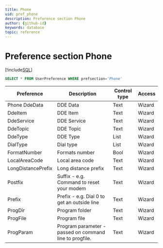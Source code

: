 ```yaml
---
title: Phone
uid: pref_phone
description: Preference section Phone
author: {github-id}
keywords: database
topic: reference
---
```


# Preference section Phone

[!include[SQL](./includes/to-view-pref.md)]

```SQL
SELECT * FROM UserPreference WHERE prefsection='Phone'
```

| Preference | Description | Control type | Access |
|---|---|---|---|
| Phone DdeData | DDE Data | Text | Wizard |
| DdeItem | DDE Item | Text | Wizard |
| DdeService | DDE Service | Text | Wizard |
| DdeTopic | DDE Topic | Text | Wizard |
| DdeType | DDE Type | List | Wizard |
| DialType | Dial type | List | Wizard |
| FormatNumber | Formats number | Bool | Wizard |
| LocalAreaCode | Local area code | Text | Wizard |
| LongDistancePrefix | Long distance prefix | Text | Wizard |
| Postfix | Suffix - e.g. Command to reset your modem | Text | Wizard |
| Prefix | Prefix - e.g. Dial 0 to get an outside line | Text | Wizard |
| ProgDir | Program folder | Text | Wizard |
| ProgFile | Program file | Text | Wizard |
| ProgParam | Program parameter - passed on command line to progfile. | Text | Wizard |
